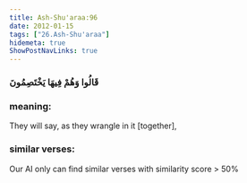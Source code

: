 ```yaml
---
title: Ash-Shu'araa:96
date: 2012-01-15
tags: ["26.Ash-Shu'araa"]
hidemeta: true 
ShowPostNavLinks: true 
---
```

### قَالُوا وَهُمْ فِيهَا يَخْتَصِمُونَ
### meaning: 
They will say, as they wrangle in it [together],
### similar verses: 

Our AI only can find similar verses with similarity score > 50% 





